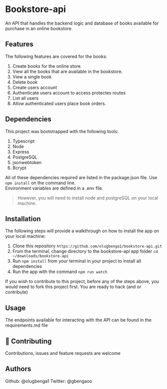 # Bookstore-api

An API that handles the backend logic and database of books available for purchase in an online bookstore.

## Features

The following features are covered for the books:

1. Create books for the online store.
2. View all the books that are available in the bookstore.
3. View a single book
4. Delete book
5. Create users account
6. Authenticate users account to access protectes routes
7. List all users
8. Allow authenticated users place book orders.

## Dependencies

This project was bootstrapped with the following tools:

1. Typescript
2. Node
3. Express
4. PostgreSQL
5. jsonwebtoken
6. Bcrypt

All of these dependencies required are listed in the package.json file. Use `npm install` on the command line.  
Environment variables are defined in a .env file.

> However, you will need to install node and postgreSQL on your local machine.

## Installation

The following steps will provide a walkthrough on how to install the app on your local machine:

1. Clone this repository `https://github.com/olugbenga1/bookstore-api.git`
2. From the terminal, change directory to the bookstore-api app folder `cd ~/downloads/bookstore-api`
3. Run `npm install` from your terminal in your project to install all dependencies
4. Run the app with the command `npm run watch`

If you wish to contribute to this project, before any of the steps above, you would need to fork this project first. You are ready to hack (and or contribute)

## Usage

The endpoints available for interacting with the API can be found in the requirements.md file

## 🤝 Contributing

Contributions, issues and feature requests are welcome

## Authors

Github: @olugbenga1
Twitter: @gbengaoo
